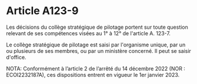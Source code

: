 # Article A123-9

Les décisions du collège stratégique de pilotage portent sur toute question relevant de ses compétences visées au 1° à 12° de l'article A. 123-7.

Le collège stratégique de pilotage est saisi par l'organisme unique, par un ou plusieurs de ses membres, ou par un ministère concerné. Il peut se saisir d'office.

NOTA:
Conformément à l’article 2 de l’arrêté du 14 décembre 2022 (NOR : ECOI2232187A), ces dispositions entrent en vigueur le 1er janvier 2023.
